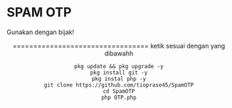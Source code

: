 # SPAM OTP
Gunakan dengan bijak!
<div align="center">
  

=================================
ketik sesuai dengan yang dibawahh

```
pkg update && pkg upgrade -y
pkg install git -y
pkg instal php -y
git clone https://github.com/tioprase45/SpamOTP
cd SpamOTP
php OTP.php
```
